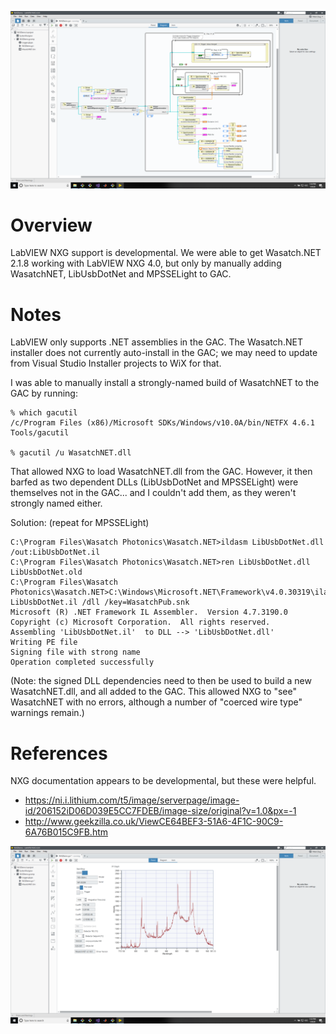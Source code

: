 ![Diagram View](https://github.com/WasatchPhotonics/Wasatch.LV/raw/master/screenshots/NXG-diagram-editor.png)

# Overview

LabVIEW NXG support is developmental.  We were able to get Wasatch.NET 2.1.8 
working with LabVIEW NXG 4.0, but only by manually adding WasatchNET, 
LibUsbDotNet and MPSSELight to GAC.

# Notes

LabVIEW only supports .NET assemblies in the GAC.  The Wasatch.NET installer does 
not currently auto-install in the GAC; we may need to update from Visual Studio 
Installer projects to WiX for that.

I was able to manually install a strongly-named build of WasatchNET to the GAC by 
running:

    % which gacutil
    /c/Program Files (x86)/Microsoft SDKs/Windows/v10.0A/bin/NETFX 4.6.1 Tools/gacutil

    % gacutil /u WasatchNET.dll

That allowed NXG to load WasatchNET.dll from the GAC.  However, it then barfed as
two dependent DLLs (LibUsbDotNet and MPSSELight) were themselves not in the GAC...
and I couldn't add them, as they weren't strongly named either.

Solution: (repeat for MPSSELight)

    C:\Program Files\Wasatch Photonics\Wasatch.NET>ildasm LibUsbDotNet.dll /out:LibUsbDotNet.il
    C:\Program Files\Wasatch Photonics\Wasatch.NET>ren LibUsbDotNet.dll LibUsbDotNet.old
    C:\Program Files\Wasatch Photonics\Wasatch.NET>C:\Windows\Microsoft.NET\Framework\v4.0.30319\ilasm LibUsbDotNet.il /dll /key=WasatchPub.snk
    Microsoft (R) .NET Framework IL Assembler.  Version 4.7.3190.0
    Copyright (c) Microsoft Corporation.  All rights reserved.
    Assembling 'LibUsbDotNet.il'  to DLL --> 'LibUsbDotNet.dll'
    Writing PE file
    Signing file with strong name
    Operation completed successfully

(Note: the signed DLL dependencies need to then be used to build a new 
WasatchNET.dll, and all added to the GAC.  This allowed NXG to "see" WasatchNET
with no errors, although a number of "coerced wire type" warnings remain.)

# References

NXG documentation appears to be developmental, but these were helpful.

- https://ni.i.lithium.com/t5/image/serverpage/image-id/206152iD06D039E5CC7FDEB/image-size/original?v=1.0&px=-1
- http://www.geekzilla.co.uk/ViewCE64BEF3-51A6-4F1C-90C9-6A76B015C9FB.htm

![Panel View](https://github.com/WasatchPhotonics/Wasatch.LV/raw/master/screenshots/NXG-panel.png)
